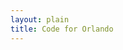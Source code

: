 ```yaml
---
layout: plain
title: Code for Orlando
---
```

<script type="text/javascript">


bugs_needing_help = new Array();
// when, bug url, repository name, conributors_url

poll_help_needed = function(repository_name, issues_url_description, contributors_url) {
  var issues_url, parse_help_needed_results, req;
  req = new XMLHttpRequest;
  issues_url = issues_url_description.replace("{/number}", "?labels=help%20wanted");
  parse_help_needed_results = (function(_this) {
    return function(req, repository_name, issues_url, contributors_url) {
      var bug, i, len, ref, results;
      if (req.responseText) {
        ref = JSON.Parse(req.responseText);
        results = [];
        for (i = 0, len = ref.length; i < len; i++) {
          bug = ref[i];
          console.log(bug.url);
          console.log(bug.title);
          results.push(console.log(bug.created_at));
        }
        return results;
      } else {
        return console.log("no response text for " + issues_url + " for " + repository_name + " after " + req.status);
      }
    };
  })(this)(req, repository_name, issues_url, contributors_url);
  req.addEventListener("load", parse_help_needed_results);
  req.open("GET", issues_url);
  return req.send();
};


{% for repository in site.github.public_repositories %}poll_help_needed('{{ repository.name | replace "{/number", "" }}', '{{ repository.issues_url }}', '{{ repository.contributors_url }}');
{% endfor %}
</script>
